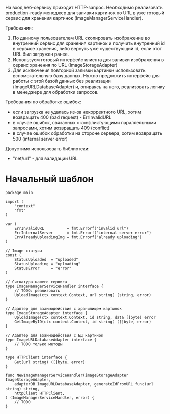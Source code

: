 На вход веб-сервису приходит HTTP-запрос. Необходимо реализовать production-ready менеджер для заливки картинок по URL в уже готовый сервис для хранения картинок (ImageManagerServiceHandler).

Требования:
1. По данному пользователем URL скопировать изображение во внутренний сервис для хранения картинок и получить внутренний id в сервисе хранения, либо вернуть уже существующий id, если этот URL был загружен ранее.
2. Используем готовый интерфейс клиента для заливки изображения в сервис хранения по URL (ImageStorageAdapter)
3. Для исключения повторной заливки картинки использовать вспомогательную базу данных. Нужно предложить интерфейс для работы с этой базой данных без реализации (ImageURLDatabaseAdapter) и, опираясь на него, реализовать логику в менеджере для обработки запросов.

Требования по обработке ошибок:
- если загрузка не удалась из-за некорректного URL, хотим возвращать 400 (bad request) - ErrInvalidURL
- в случае ошибок, связанных с конфликтующими параллельными запросами, хотим возвращать 409 (conflict)
- в случае ошибок обработки на стороне сервера, хотим возвращать 500 (internal server error)

Допустимо использовать библиотеки:
- "net/url" - для валидации URL


# Начальный шаблон

```
package main

import (
	"context"
	"fmt"
)

var (
	ErrInvalidURL          = fmt.Errorf("invalid url")
	ErrInternalServer      = fmt.Errorf("internal server error")
	ErrAlreadyUploadingImg = fmt.Errorf("already uploading")
)

// Image статусы
const (
	StatusUploaded  = "uploaded"
	StatusUploading = "uploading"
	StatusError     = "error"
)

// Сигнатура нашего сервиса
type ImageManagerServiceHandler interface {
	// TODO: реализовать
	UploadImage(ctx context.Context, url string) (string, error)
}

// Адаптер для взаимодействия с хранилищем картинок
type ImageStorageAdapter interface {
	UploadImage(ctx context.Context, id string, data []byte) error
	GetImageByID(ctx context.Context, id string) ([]byte, error)
}

// Адаптер для взаимодействия с БД картинок
type ImageURLDatabaseAdapter interface {
	// TODO только методы
}

type HTTPClient interface {
	Get(url string) ([]byte, error)
}

func NewImageManagerServiceHandler(imageStorageAdapter ImageStorageAdapter,
	adapterDB ImageURLDatabaseAdapter, generateIdFromURL func(url string) string,
	httpClient HTTPClient,
) (ImageManagerServiceHandler, error) {
	// TODO
}
```
